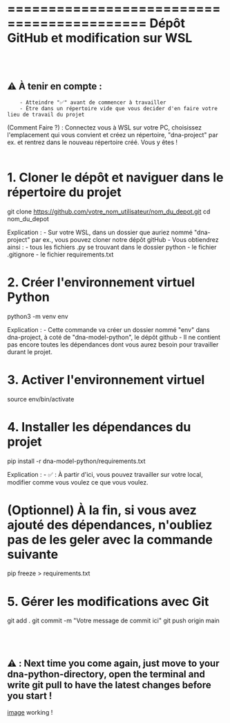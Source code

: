  ===========================================
    Dépôt GitHub et modification sur WSL
============================================= 
<br><br>
## ⚠️ À tenir en compte :
        - Atteindre "✅" avant de commencer à travailler
        - Être dans un répertoire vide que vous decider d'en faire votre lieu de travail du projet
(Comment Faire ?) : Connectez vous à WSL sur votre PC, choisissez l'emplacement qui vous convient et créez un répertoire, "dna-project" par ex. et rentrez dans le nouveau répertoire créé. Vous y êtes !
<br><br>
# 1. Cloner le dépôt et naviguer dans le répertoire du projet
git clone https://github.com/votre_nom_utilisateur/nom_du_depot.git
cd nom_du_depot

Explication :
    - Sur votre WSL, dans un dossier que auriez nommé "dna-project" par ex., vous pouvez cloner notre dépôt gitHub
    - Vous obtiendrez ainsi : 
        - tous les fichiers .py se trouvant dans le dossier python
        - le fichier .gitignore
        - le fichier requirements.txt
<br>
# 2. Créer l'environnement virtuel Python
python3 -m venv env

Explication :
    - Cette commande va créer un dossier nommé "env" dans dna-project, à coté de "dna-model-python", le dépôt github
    - Il ne contient pas encore toutes les dépendances dont vous aurez besoin pour travailler durant le projet.
<br>
# 3. Activer l'environnement virtuel
source env/bin/activate
<br>
# 4. Installer les dépendances du projet
pip install -r dna-model-python/requirements.txt

Explication :
    - ✅ : À partir d'ici, vous pouvez travailler sur votre local, modifier comme vous voulez ce que vous voulez.

# (Optionnel) À la fin, si vous avez ajouté des dépendances, n'oubliez pas de les geler avec la commande suivante
pip freeze > requirements.txt
<br>
# 5. Gérer les modifications avec Git
git add .
git commit -m "Votre message de commit ici"
git push origin main

<br><br>
## ⚠️ : Next time you come again, just move to your dna-python-directory, open the terminal and write git pull to have the latest changes before you start !
[image](https://github.com/user-attachments/assets/efd3562d-fe76-40f0-8ea9-89cd4b9464fc)
working !
